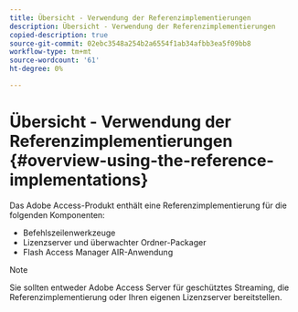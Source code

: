 ```yaml
---
title: Übersicht - Verwendung der Referenzimplementierungen
description: Übersicht - Verwendung der Referenzimplementierungen
copied-description: true
source-git-commit: 02ebc3548a254b2a6554f1ab34afbb3ea5f09bb8
workflow-type: tm+mt
source-wordcount: '61'
ht-degree: 0%

---
```


# Übersicht - Verwendung der Referenzimplementierungen {#overview-using-the-reference-implementations}

Das Adobe Access-Produkt enthält eine Referenzimplementierung für die folgenden Komponenten:

* Befehlszeilenwerkzeuge
* Lizenzserver und überwachter Ordner-Packager
* Flash Access Manager AIR-Anwendung

>[!NOTE]
>
>Sie sollten entweder Adobe Access Server für geschütztes Streaming, die Referenzimplementierung oder Ihren eigenen Lizenzserver bereitstellen.
